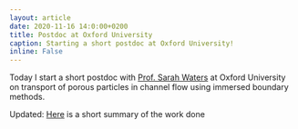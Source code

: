 ```yaml
---
layout: article
date: 2020-11-16 14:0:00+0200
title: Postdoc at Oxford University
caption: Starting a short postdoc at Oxford University!
inline: False
---
```


Today I start a short postdoc with [Prof. Sarah Waters](https://people.maths.ox.ac.uk/waters/Waters/Dr_Sarah_Waters.html) at Oxford University on transport of porous particles in channel flow using immersed boundary methods.

Updated: [Here](/assets/pdf/Font_2021_-_Transport_of_porous_particles_in_channel_flow.pdf) is a short summary of the work done